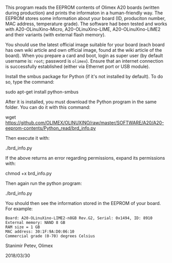 This program reads the EEPROM contents of Olimex A20 boards (written during production) and prints the informaton in a human-friendly way.
The EEPROM stores some information about your board (ID, produciton number, MAC address, temperature grade).
The software had been tested and works with A20-OLinuXino-Micro, A20-OLinuXino-LIME, A20-OLinuXino-LIME2 and their variants (with external flash memory).

You should use the latest official image suitable for your board (each board has own wiki article and own official image, found at the wiki article of the board).
When you prepare a card and boot, login as super user (by default username is: ``root``; password is ``olimex``).
Ensure that an internet connection is successfully established (either via Ethernet port or USB module). 

Install the smbus package for Python (if it's not installed by default).
To do so, type the command:

  sudo apt-get install python-smbus

After it is installed, you must download the Python program in the same folder.
You can do it with this command:

  wget https://github.com/OLIMEX/OLINUXINO/raw/master/SOFTWARE/A20/A20-eeprom-contents/Python_read/brd_info.py

Then execute it with:

  ./brd_info.py

If the above returns an error regarding permissions, expand its permissions with:

  chmod +x brd_info.py

Then again run the python program:

  ./brd_info.py

You should then see the information stored in the EEPROM of your board.
For example:

```
Board: A20-OLinuXino-LIME2-n8GB Rev.G2, Serial: 0x1494, ID: 8910
External memory: NAND 8 GB
RAM size = 1 GB
MAC address: 30:1F:9A:D0:06:10
Commercial grade (0-70) degrees Celsius
```

Stanimir Petev, Olimex

2018/03/30
